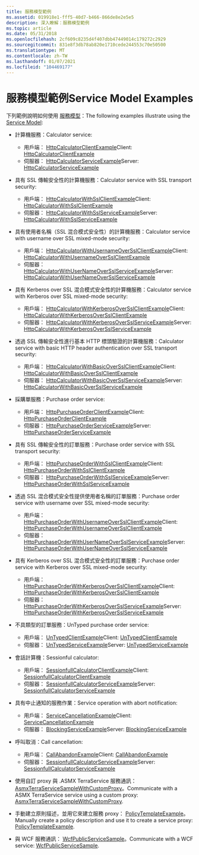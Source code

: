 ```yaml
---
title: 服務模型範例
ms.assetid: 019918e1-fff5-40d7-b466-866de8e2e5e5
description: 深入瞭解：服務模型範例
ms.topic: article
ms.date: 05/31/2018
ms.openlocfilehash: 2cf609c8235d4f407dbb47449014c179272c2929
ms.sourcegitcommit: 831e8f3db78ab820e1710cede244553c70e50500
ms.translationtype: MT
ms.contentlocale: zh-TW
ms.lasthandoff: 01/07/2021
ms.locfileid: "104469177"
---
```

# <a name="service-model-examples"></a><span data-ttu-id="f057a-103">服務模型範例</span><span class="sxs-lookup"><span data-stu-id="f057a-103">Service Model Examples</span></span>

<span data-ttu-id="f057a-104">下列範例說明如何使用 [服務模型](service-model-layer-overview.md)：</span><span class="sxs-lookup"><span data-stu-id="f057a-104">The following examples illustrate using the [Service Model](service-model-layer-overview.md):</span></span>

-   <span data-ttu-id="f057a-105">計算機服務：</span><span class="sxs-lookup"><span data-stu-id="f057a-105">Calculator service:</span></span>

    -   <span data-ttu-id="f057a-106">用戶端： [HttpCalculatorClientExample](httpcalculatorclientexample.md)</span><span class="sxs-lookup"><span data-stu-id="f057a-106">Client: [HttpCalculatorClientExample](httpcalculatorclientexample.md)</span></span>
    -   <span data-ttu-id="f057a-107">伺服器： [HttpCalculatorServiceExample](httpcalculatorserviceexample.md)</span><span class="sxs-lookup"><span data-stu-id="f057a-107">Server: [HttpCalculatorServiceExample](httpcalculatorserviceexample.md)</span></span>

-   <span data-ttu-id="f057a-108">具有 SSL 傳輸安全性的計算機服務：</span><span class="sxs-lookup"><span data-stu-id="f057a-108">Calculator service with SSL transport security:</span></span>

    -   <span data-ttu-id="f057a-109">用戶端： [HttpCalculatorWithSslClientExample](httpcalculatorwithsslclientexample.md)</span><span class="sxs-lookup"><span data-stu-id="f057a-109">Client: [HttpCalculatorWithSslClientExample](httpcalculatorwithsslclientexample.md)</span></span>
    -   <span data-ttu-id="f057a-110">伺服器： [HttpCalculatorWithSslServiceExample](httpcalculatorwithsslserviceexample.md)</span><span class="sxs-lookup"><span data-stu-id="f057a-110">Server: [HttpCalculatorWithSslServiceExample](httpcalculatorwithsslserviceexample.md)</span></span>

-   <span data-ttu-id="f057a-111">具有使用者名稱（SSL 混合模式安全性）的計算機服務：</span><span class="sxs-lookup"><span data-stu-id="f057a-111">Calculator service with username over SSL mixed-mode security:</span></span>

    -   <span data-ttu-id="f057a-112">用戶端： [HttpCalculatorWithUsernameOverSslClientExample](httpcalculatorwithusernameoversslclientexample.md)</span><span class="sxs-lookup"><span data-stu-id="f057a-112">Client: [HttpCalculatorWithUsernameOverSslClientExample](httpcalculatorwithusernameoversslclientexample.md)</span></span>
    -   <span data-ttu-id="f057a-113">伺服器： [HttpCalculatorWithUserNameOverSslServiceExample](httpcalculatorwithusernameoversslserviceexample.md)</span><span class="sxs-lookup"><span data-stu-id="f057a-113">Server: [HttpCalculatorWithUserNameOverSslServiceExample](httpcalculatorwithusernameoversslserviceexample.md)</span></span>

-   <span data-ttu-id="f057a-114">具有 Kerberos over SSL 混合模式安全性的計算機服務：</span><span class="sxs-lookup"><span data-stu-id="f057a-114">Calculator service with Kerberos over SSL mixed-mode security:</span></span>

    -   <span data-ttu-id="f057a-115">用戶端： [HttpCalculatorWithKerberosOverSslClientExample](httpcalculatorwithkerberosoversslclientexample.md)</span><span class="sxs-lookup"><span data-stu-id="f057a-115">Client: [HttpCalculatorWithKerberosOverSslClientExample](httpcalculatorwithkerberosoversslclientexample.md)</span></span>
    -   <span data-ttu-id="f057a-116">伺服器： [HttpCalculatorWithKerberosOverSslServiceExample](httpcalculatorwithkerberosoversslserviceexample.md)</span><span class="sxs-lookup"><span data-stu-id="f057a-116">Server: [HttpCalculatorWithKerberosOverSslServiceExample](httpcalculatorwithkerberosoversslserviceexample.md)</span></span>

-   <span data-ttu-id="f057a-117">透過 SSL 傳輸安全性進行基本 HTTP 標頭驗證的計算機服務：</span><span class="sxs-lookup"><span data-stu-id="f057a-117">Calculator service with basic HTTP header authentication over SSL transport security:</span></span>

    -   <span data-ttu-id="f057a-118">用戶端： [HttpCalculatorWithBasicOverSslClientExample](httpcalculatorwithbasicoversslclientexample.md)</span><span class="sxs-lookup"><span data-stu-id="f057a-118">Client: [HttpCalculatorWithBasicOverSslClientExample](httpcalculatorwithbasicoversslclientexample.md)</span></span>
    -   <span data-ttu-id="f057a-119">伺服器： [HttpCalculatorWithBasicOverSslServiceExample](httpcalculatorwithbasicoversslserviceexample.md)</span><span class="sxs-lookup"><span data-stu-id="f057a-119">Server: [HttpCalculatorWithBasicOverSslServiceExample](httpcalculatorwithbasicoversslserviceexample.md)</span></span>

-   <span data-ttu-id="f057a-120">採購單服務：</span><span class="sxs-lookup"><span data-stu-id="f057a-120">Purchase order service:</span></span>

    -   <span data-ttu-id="f057a-121">用戶端： [HttpPurchaseOrderClientExample](httppurchaseorderclientexample.md)</span><span class="sxs-lookup"><span data-stu-id="f057a-121">Client: [HttpPurchaseOrderClientExample](httppurchaseorderclientexample.md)</span></span>
    -   <span data-ttu-id="f057a-122">伺服器： [HttpPurchaseOrderServiceExample](httppurchaseorderserviceexample.md)</span><span class="sxs-lookup"><span data-stu-id="f057a-122">Server: [HttpPurchaseOrderServiceExample](httppurchaseorderserviceexample.md)</span></span>

-   <span data-ttu-id="f057a-123">具有 SSL 傳輸安全性的訂單服務：</span><span class="sxs-lookup"><span data-stu-id="f057a-123">Purchase order service with SSL transport security:</span></span>

    -   <span data-ttu-id="f057a-124">用戶端： [HttpPurchaseOrderWithSslClientExample](httppurchaseorderwithsslclientexample.md)</span><span class="sxs-lookup"><span data-stu-id="f057a-124">Client: [HttpPurchaseOrderWithSslClientExample](httppurchaseorderwithsslclientexample.md)</span></span>
    -   <span data-ttu-id="f057a-125">伺服器： [HttpPurchaseOrderWithSslServiceExample](httppurchaseorderwithsslserviceexample.md)</span><span class="sxs-lookup"><span data-stu-id="f057a-125">Server: [HttpPurchaseOrderWithSslServiceExample](httppurchaseorderwithsslserviceexample.md)</span></span>

-   <span data-ttu-id="f057a-126">透過 SSL 混合模式安全性提供使用者名稱的訂單服務：</span><span class="sxs-lookup"><span data-stu-id="f057a-126">Purchase order service with username over SSL mixed-mode security:</span></span>

    -   <span data-ttu-id="f057a-127">用戶端： [HttpPurchaseOrderWithUsernameOverSslClientExample](httppurchaseorderwithusernameoversslclientexample.md)</span><span class="sxs-lookup"><span data-stu-id="f057a-127">Client: [HttpPurchaseOrderWithUsernameOverSslClientExample](httppurchaseorderwithusernameoversslclientexample.md)</span></span>
    -   <span data-ttu-id="f057a-128">伺服器： [HttpPurchaseOrderWithUserNameOverSslServiceExample](httppurchaseorderwithusernameoversslserviceexample.md)</span><span class="sxs-lookup"><span data-stu-id="f057a-128">Server: [HttpPurchaseOrderWithUserNameOverSslServiceExample](httppurchaseorderwithusernameoversslserviceexample.md)</span></span>

-   <span data-ttu-id="f057a-129">具有 Kerberos over SSL 混合模式安全性的訂單服務：</span><span class="sxs-lookup"><span data-stu-id="f057a-129">Purchase order service with Kerberos over SSL mixed-mode security:</span></span>

    -   <span data-ttu-id="f057a-130">用戶端： [HttpPurchaseOrderWithKerberosOverSslClientExample](httppurchaseorderwithkerberosoversslclientexample.md)</span><span class="sxs-lookup"><span data-stu-id="f057a-130">Client: [HttpPurchaseOrderWithKerberosOverSslClientExample](httppurchaseorderwithkerberosoversslclientexample.md)</span></span>
    -   <span data-ttu-id="f057a-131">伺服器： [HttpPurchaseOrderWithKerberosOverSslServiceExample](httppurchaseorderwithkerberosoversslserviceexample.md)</span><span class="sxs-lookup"><span data-stu-id="f057a-131">Server: [HttpPurchaseOrderWithKerberosOverSslServiceExample](httppurchaseorderwithkerberosoversslserviceexample.md)</span></span>

-   <span data-ttu-id="f057a-132">不具類型的訂單服務：</span><span class="sxs-lookup"><span data-stu-id="f057a-132">UnTyped purchase order service:</span></span>

    -   <span data-ttu-id="f057a-133">用戶端： [UnTypedClientExample](untypedclientexample.md)</span><span class="sxs-lookup"><span data-stu-id="f057a-133">Client: [UnTypedClientExample](untypedclientexample.md)</span></span>
    -   <span data-ttu-id="f057a-134">伺服器： [UnTypedServiceExample](untypedserviceexample.md)</span><span class="sxs-lookup"><span data-stu-id="f057a-134">Server: [UnTypedServiceExample](untypedserviceexample.md)</span></span>

-   <span data-ttu-id="f057a-135">會話計算機：</span><span class="sxs-lookup"><span data-stu-id="f057a-135">Sessionful calculator:</span></span>

    -   <span data-ttu-id="f057a-136">用戶端： [SessionfullCalculatorClientExample](sessionfullcalculatorclientexample.md)</span><span class="sxs-lookup"><span data-stu-id="f057a-136">Client: [SessionfullCalculatorClientExample](sessionfullcalculatorclientexample.md)</span></span>
    -   <span data-ttu-id="f057a-137">伺服器： [SessionfullCalculatorServiceExample](sessionfullcalculatorserviceexample.md)</span><span class="sxs-lookup"><span data-stu-id="f057a-137">Server: [SessionfullCalculatorServiceExample](sessionfullcalculatorserviceexample.md)</span></span>

-   <span data-ttu-id="f057a-138">具有中止通知的服務作業：</span><span class="sxs-lookup"><span data-stu-id="f057a-138">Service operation with abort notification:</span></span>

    -   <span data-ttu-id="f057a-139">用戶端： [ServiceCancellationExample](servicecancellationexample.md)</span><span class="sxs-lookup"><span data-stu-id="f057a-139">Client: [ServiceCancellationExample](servicecancellationexample.md)</span></span>
    -   <span data-ttu-id="f057a-140">伺服器： [BlockingServiceExample](blockingserviceexample.md)</span><span class="sxs-lookup"><span data-stu-id="f057a-140">Server: [BlockingServiceExample](blockingserviceexample.md)</span></span>

-   <span data-ttu-id="f057a-141">呼叫取消：</span><span class="sxs-lookup"><span data-stu-id="f057a-141">Call cancellation:</span></span>

    -   <span data-ttu-id="f057a-142">用戶端： [CallAbandonExample](callabandonexample.md)</span><span class="sxs-lookup"><span data-stu-id="f057a-142">Client: [CallAbandonExample](callabandonexample.md)</span></span>
    -   <span data-ttu-id="f057a-143">伺服器： [SessionfullCalculatorServiceExample](sessionfullcalculatorserviceexample.md)</span><span class="sxs-lookup"><span data-stu-id="f057a-143">Server: [SessionfullCalculatorServiceExample](sessionfullcalculatorserviceexample.md)</span></span>

-   <span data-ttu-id="f057a-144">使用自訂 proxy 與 .ASMX TerraService 服務通訊： [AsmxTerraServiceSampleWithCustomProxy](asmxterraservicesamplewithcustomproxy.md)。</span><span class="sxs-lookup"><span data-stu-id="f057a-144">Communicate with a ASMX TerraService service using a custom proxy: [AsmxTerraServiceSampleWithCustomProxy](asmxterraservicesamplewithcustomproxy.md).</span></span>

-   <span data-ttu-id="f057a-145">手動建立原則描述，並用它來建立服務 proxy： [PolicyTemplateExample](policytemplateexample.md)。</span><span class="sxs-lookup"><span data-stu-id="f057a-145">Manually create a policy description and use it to create a service proxy: [PolicyTemplateExample](policytemplateexample.md).</span></span>
-   <span data-ttu-id="f057a-146">與 WCF 服務通訊： [WcfPublicServiceSample](wcfpublicservicesample.md)。</span><span class="sxs-lookup"><span data-stu-id="f057a-146">Communicate with a WCF service: [WcfPublicServiceSample](wcfpublicservicesample.md).</span></span>

 

 




